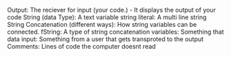 Output: The reciever for input (your code.) - It displays the output of your code
String (data Type): A text variable 
string literal: A multi line string
String Concatenation (different ways): How string variables can be connected.
fString: A type of string concatenation
variables: Something that data 
input: Something from a user that gets transproted to the output
Comments: Lines of code the computer doesnt read
